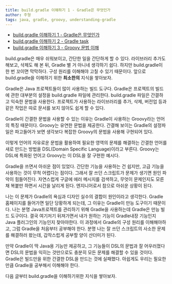```yaml
---
title: build.gradle 이해하기 1 - Gradle은 무엇인가
author: 주형
tags: java, gradle, groovy, understanding-gradle
---
```


* [build.gradle 이해하기 1 - Gradle은 무엇인가](./2021-07-17-a-understanding-gradle-1.html)
* [build.gradle 이해하기 2 - Gradle task](./2021-07-17-b-understanding-gradle-2.html)
* [build.gradle 이해하기 3 - Groovy 문법 이해](./2021-08-22-a-understanding-gradle-3.html)

build.gradle은 매우 쉬워보이고, 간단한 일을 간단하게 할
수 있다.  라이브러리 추가도 해보고, 삭제도 해 본 뒤,
Gradle 별 거 아니네 생각하기 쉽다.  하지만 build.gradle이 한
번 꼬이면 막막하다.  구성 원리를 이해해야 고칠 수 있기
때문이다.  앞으로 build.gradle을 이해하기 위한 **최소한의**
지식을 쌓아보자.

Gradle은 Java 프로젝트들이 많이 사용하는 빌드 도구다.
Gradle은 프로젝트의 빌드에 관한 대부분의 설정을 build.gradle
파일에 관리한다.  build.gradle 파일은 간결하고 익숙한
문법을 사용한다.  프로젝트가 사용하는 라이브러리를
추가, 삭제, 버전업 등과 같은 작업은 따로 문서를 보지
않아도 쉽게 할 수 있다.

Gradle이 간결한 문법을 사용할 수 있는 이유는 Gradle이
사용하는 Groovy라는 언어의 특징 때문이다.  Groovy는 유연한
문법을 제공한다. 간결해 보이는 Gradle의 설정파일은
파고들어가 보면 생각보다 복잡한 Groovy의 문법을 사용해
구현되어 있다.

이렇게 언어의 자유로운 문법을 활용하여 필요한 영역의
문제를 해결하는 간결한 언어를 새로 만드는 방법을
DSL(Domain Specific Language)이라고 부른다.  Groovy는 DSL에 특화된
언어고 Groovy는 이 DSL을 잘 구현한 예시다.

Gradle을 쓰면서 아쉬운 점이 있었다. 간단한 기능을
사용하는 건 쉽지만, 고급 기능을 사용하는 것이 무척
어렵다는 점이다.  그래서 잘 쓰던 스크립트가 문제가
생기면 원인 파악이 힘들어진다.  자연스럽게 구글에 에러
메시지를 검색하고, 무엇이 문제인지도 모른채 복붙만
하면서 시간을 날리게 된다.  엔지니어로서 참으로 아쉬운
상황이 된다.

나는 이 문제가 Gradle의 욕심과 디자인 실수의 결합이
원인이라고 생각한다.  Gradle 홈페이지를 들어가면
일단 당황하게 되는데, 그 이유는 Gradle이 만능 도구이기
때문이다.  나는 분명 Java프로젝트를 관리하기 위해 Gradle을
사용하는데 Gradle은 만능 빌드 도구이다.  결국 여기저기
뒤져가면서 내가 원하는 기능이 Gradle내장 기능인지 Java
플러그인의 기능인지 찾아야한다.  이 과정에서 Gradle의
구성 원리를 이해해야하고, 그럼 Gradle을 처음부터 공부해야
한다.  분명 나는 잘 쓰던 스크립트의 사소한 문제를
해결하러 왔는데, 갑작스럽게 공부할 양이 산더미가 된다.

만약 Gradle이 딱 Java용 기능만 제공하고, 그 기능들이
DSL의 문법과 잘 어우러졌다면 DSL의 문법을 익히는
것만으로도 충분히 모든 문제를 해결할 수 있을 것이다.
Gradle은 빌드만을 위한 간결한 DSL을 만드는 것에 실패했다.
아쉽게도 우리는 필요한 만큼 Gradle을 공부해서 이해해야
한다.

다음 글부터 build.gradle을 이해하기위한 지식을 쌓아보자.
